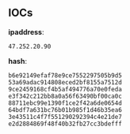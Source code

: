 
## IOCs

__ipaddress__:

```text
47.252.20.90
```
__hash__:

```text
b6e92149efaf78e9ce7552297505b9d5
53a69adac914808eced2bf8155a7512d
9ce2459168cf4b5af494776a70e0feda
e3f342c212bb8a0a56f63490bf00ca0c
88711ebc99e1390f1ce2f42a6de0654d
64bdf7a631bc76b01b985f1d46b35ea6
3e43511c4f7f551290292394c4e21de7
e2d2884869f48f40b32fb27cc3bdefff
```